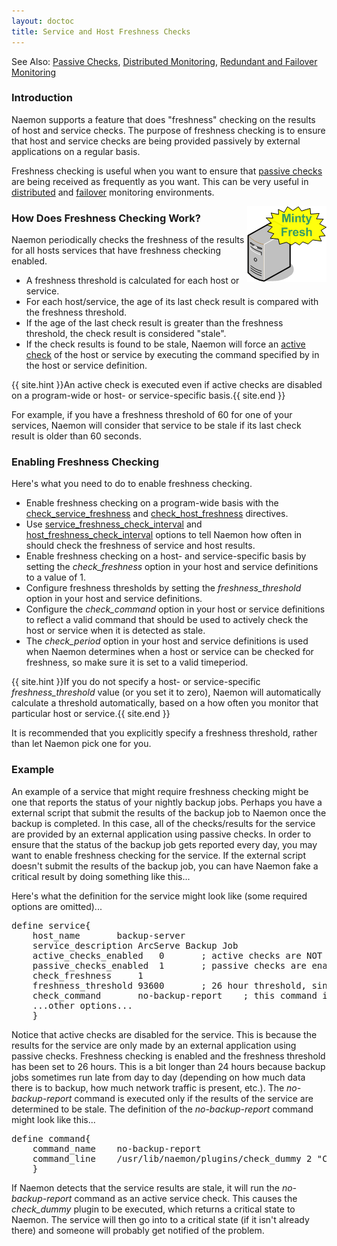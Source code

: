 ```yaml
---
layout: doctoc
title: Service and Host Freshness Checks
---
```

<span class="glyphicon glyphicon-arrow-right"></span> See Also: <a href="passivechecks.html">Passive Checks</a>, <a href="distributed.html">Distributed Monitoring</a>, <a href="redundancy.html">Redundant and Failover Monitoring</a>

### Introduction

Naemon supports a feature that does "freshness" checking on the results of host and service checks.  The purpose of freshness checking is to ensure that host and service checks are being provided passively by external applications on a regular basis.

Freshness checking is useful when you want to ensure that <a href="passivechecks.html">passive checks</a> are being received as frequently as you want.  This can be very useful in <a href="distributed.html">distributed</a> and <a href="redundancy.html">failover</a> monitoring environments.

<img src="images/freshness.png" border="0" style="float: right;" alt="Minty Fresh" title="Minty Fresh">

### How Does Freshness Checking Work?

Naemon periodically checks the freshness of the results for all hosts services that have freshness checking enabled.

<ul>
<li>A freshness threshold is calculated for each host or service.</li>
<li>For each host/service, the age of its last check result is compared with the freshness threshold.</li>
<li>If the age of the last check result is greater than the freshness threshold, the check result is considered "stale".</li>
<li>If the check results is found to be stale, Naemon will force an <a href="activechecks.html">active check</a> of the host or service by executing the command specified by in the host or service definition.</li>
</ul>

{{ site.hint }}An active check is executed even if active checks are disabled on a program-wide or host- or service-specific basis.{{ site.end }}

For example, if you have a freshness threshold of 60 for one of your services, Naemon will consider that service to be stale if its last check result is older than 60 seconds.

### Enabling Freshness Checking

Here's what you need to do to enable freshness checking.

<ul>
<li>Enable freshness checking on a program-wide basis with the <a href="configmain.html#check_service_freshness">check_service_freshness</a> and <a href="configmain.html#check_host_freshness">check_host_freshness</a> directives.</li>
<li>Use <a href="configmain.html#service_freshness_check_interval">service_freshness_check_interval</a> and <a href="configmain.html#host_freshness_check_interval">host_freshness_check_interval</a> options to tell Naemon how often in should check the freshness of service and host results.</li>
<li>Enable freshness checking on a host- and service-specific basis by setting the <i>check_freshness</i> option in your host and service definitions to a value of 1.</li>
<li>Configure freshness thresholds by setting the <i>freshness_threshold</i> option in your host and service definitions.</li>
<li>Configure the <i>check_command</i> option in your host or service definitions to reflect a valid command that should be used to actively check the host or service when it is detected as stale.</li>
<li>The <i>check_period</i> option in your host and service definitions is used when Naemon determines when a host or service can be checked for freshness, so make sure it is set to a valid timeperiod.</li>
</ul>

{{ site.hint }}If you do not specify a host- or service-specific <i>freshness_threshold</i> value (or you set it to zero), Naemon will automatically calculate a threshold automatically, based on a how often you monitor that particular host or service.{{ site.end }}

It is recommended that you explicitly specify a freshness threshold, rather than let Naemon pick one for you.

### Example

An example of a service that might require freshness checking might be one that reports the status of your nightly backup jobs.  Perhaps you have a external script that submit the results of the backup job to Naemon once the backup is completed.  In this case, all of the checks/results for the service are provided by an external application using passive checks.  In order to ensure that the status of the backup job gets reported every day, you may want to enable freshness checking for the service.  If the external script doesn't submit the results of the backup job, you can have Naemon fake a critical result by doing something like this...

Here's what the definition for the service might look like (some required options are omitted)...

<pre>
define service{
	host_name		backup-server
	service_description	ArcServe Backup Job
	active_checks_enabled	0		; active checks are NOT enabled
	passive_checks_enabled	1		; passive checks are enabled (this is how results are reported)
	check_freshness		1
	freshness_threshold	93600		; 26 hour threshold, since backups may not always finish at the same time
	check_command		no-backup-report	; this command is run only if the service results are "stale"
	...other options...
	}
</pre>

Notice that active checks are disabled for the service.  This is because the results for the service are only made by an external application using passive checks.  Freshness checking is enabled and the freshness threshold has been set to 26 hours.  This is a bit longer than 24 hours because backup jobs sometimes run late from day to day (depending on how much data there is to backup, how much network traffic is present, etc.).  The <i>no-backup-report</i> command is executed only if the results of the service are determined to be stale.  The definition of the <i>no-backup-report</i> command might look like this...

<pre>
define command{
	command_name	no-backup-report
	command_line	/usr/lib/naemon/plugins/check_dummy 2 "CRITICAL: Results of backup job were not reported!"
	}
</pre>

If Naemon detects that the service results are stale, it will run the <i>no-backup-report</i> command as an active service check.  This causes the <i>check_dummy</i> plugin to be executed, which returns a critical state to Naemon.  The service will then go into to a critical state (if it isn't already there) and someone will probably get notified of the problem.
